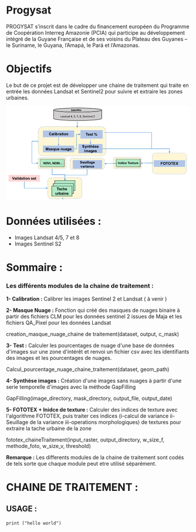 # Progysat
PROGYSAT s’inscrit dans le cadre du financement européen du Programme de Coopération Interreg Amazonie (PCIA) qui participe au développement intégré de la Guyane Française et de ses voisins du Plateau des Guyanes – le Suriname, le Guyana, l’Amapá, le Pará et l’Amazonas.

# Objectifs
Le but de ce projet est de développer une chaine de traitement qui traite en entrée les données Landsat et Sentinel2 pour suivre et extraire les zones urbaines.


![Chaine de Traitement](chaineTraitement.png)


# Données utilisées :
 * Images Landsat 4/5, 7 et 8
 * Images Sentinel S2
 
# Sommaire : 
### Les différents modules de la chaine de traitement : 

**1-   Calibration :** Calibrer les images Sentinel 2 et Landsat  ( à venir )
 
**2-   Masque Nuage :** Fonction qui créé des masques de nuages binaire à partir des fichiers CLM pour les données sentinel 2 issues de Maja et les fichiers QA_Pixel pour les données Landsat
 
creation_masque_nuage_chaine de traitement(dataset, output, c_mask) 


**3-   Test :** Calculer les pourcentages de nuage d'une base de données d'images sur une zone d'intérêt et renvoi un fichier csv avec les identifiants des images et les pourcentages de nuages.
 
Calcul_pourcentage_nuage_chaine_traitement(dataset, geom_path)
 
**4-  Synthèse images :** Création d'une images sans nuages à partir d'une serie temporelle d'images avec la méthode GapFilling
  
GapFilling(image_directory, mask_directory, output_file, output_date)
 
**5-   FOTOTEX + Inidce de texture :** Calculer des indices de texture avec l'algorithme FOTOTEX, puis traiter ces indices (i-calcul de variance ii-Seuillage de la variance iii-operations morphologiques) de textures pour extraire la tache urbaine de la zone

fototex_chaineTraitement(input_raster, output_directory, w_size_f, methode_foto, w_size_v, threshold)
  
**Remarque :** Les differents modules de la chaine de traitement sont codés de tels sorte que chaque module peut etre utilisé séparément.
 
# CHAINE DE TRAITEMENT :  
## USAGE : 

```
print ("hello world")

```

